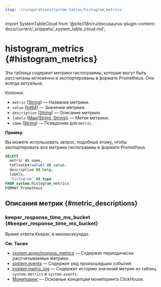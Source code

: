 ```yaml
---
slug: '/ru/operations/system-tables/histogram_metrics'
---
```

import SystemTableCloud from '@site/i18n/ru/docusaurus-plugin-content-docs/current/_snippets/_system_table_cloud.md';


# histogram_metrics {#histogram_metrics}

<SystemTableCloud/>

Эта таблица содержит метрики гистограммы, которые могут быть рассчитаны мгновенно и экспортированы в формате Prometheus. Она всегда актуальна.

Колонки:

- `metric` ([String](../../sql-reference/data-types/string.md)) — Название метрики.
- `value` ([Int64](../../sql-reference/data-types/int-uint.md)) — Значение метрики.
- `description` ([String](../../sql-reference/data-types/string.md)) — Описание метрики.
- `labels` ([Map(String, String)](../../sql-reference/data-types/map.md)) — Метки метрики.
- `name` ([String](../../sql-reference/data-types/string.md)) — Псевдоним для `metric`.

**Пример**

Вы можете использовать запрос, подобный этому, чтобы экспортировать все метрики гистограммы в формате Prometheus.
``` sql
SELECT
  metric AS name,
  toFloat64(value) AS value,
  description AS help,
  labels,
  'histogram' AS type
FROM system.histogram_metrics
FORMAT Prometheus
```

## Описания метрик {#metric_descriptions}

### keeper_response_time_ms_bucket {#keeper_response_time_ms_bucket}
Время ответа Keeper, в миллисекундах.

**См. Также**
- [system.asynchronous_metrics](/operations/system-tables/asynchronous_metrics) — Содержит периодически рассчитываемые метрики.
- [system.events](/operations/system-tables/events) — Содержит ряд произошедших событий.
- [system.metric_log](/operations/system-tables/metric_log) — Содержит историю значений метрик из таблиц `system.metrics` и `system.events`.
- [Мониторинг](../../operations/monitoring.md) — Основные концепции мониторинга ClickHouse.
